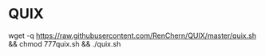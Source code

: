 # QUIX

wget -q https://raw.githubusercontent.com/RenChern/QUIX/master/quix.sh && chmod 777quix.sh && ./quix.sh
